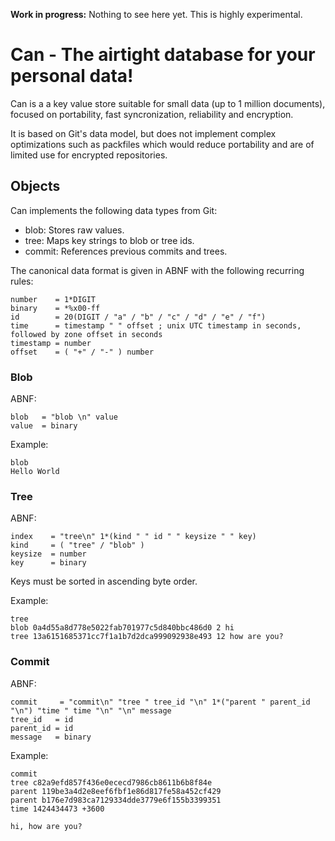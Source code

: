**Work in progress:** Nothing to see here yet. This is highly experimental.

# Can - The airtight database for your personal data!

Can is a a key value store suitable for small data (up to 1 million documents),
focused on portability, fast syncronization, reliability and encryption.

It is based on Git's data model, but does not implement complex optimizations
such as packfiles which would reduce portability and are of limited use for
encrypted repositories.

## Objects

Can implements the following data types from Git:

* blob: Stores raw values.
* tree: Maps key strings to blob or tree ids.
* commit: References previous commits and trees.

The canonical data format is given in ABNF with the following recurring rules:

```
number    = 1*DIGIT
binary    = *%x00-ff
id        = 20(DIGIT / "a" / "b" / "c" / "d" / "e" / "f")
time      = timestamp " " offset ; unix UTC timestamp in seconds, followed by zone offset in seconds
timestamp = number
offset    = ( "+" / "-" ) number
```

### Blob

ABNF:

```
blob   = "blob \n" value
value  = binary
```

Example:

```
blob
Hello World
```

### Tree

ABNF:

```
index    = "tree\n" 1*(kind " " id " " keysize " " key)
kind     = ( "tree" / "blob" )
keysize  = number
key      = binary
```

Keys must be sorted in ascending byte order.

Example:

```
tree
blob 0a4d55a8d778e5022fab701977c5d840bbc486d0 2 hi
tree 13a6151685371cc7f1a1b7d2dca999092938e493 12 how are you?
```

### Commit

ABNF:

```
commit     = "commit\n" "tree " tree_id "\n" 1*("parent " parent_id "\n") "time " time "\n" "\n" message
tree_id   = id
parent_id = id
message   = binary
```

Example:

```
commit
tree c82a9efd857f436e0ececd7986cb8611b6b8f84e
parent 119be3a4d2e8eef6fbf1e86d817fe58a452cf429
parent b176e7d983ca7129334dde3779e6f155b3399351
time 1424434473 +3600

hi, how are you?
```
